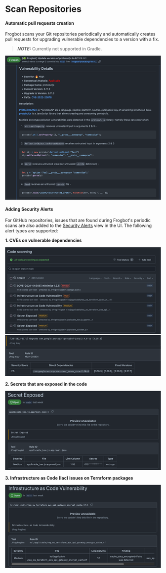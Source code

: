 # Scan Repositories

#### Automatic pull requests creation

Frogbot scans your Git repositories periodically and automatically creates pull requests for upgrading vulnerable dependencies to a version with a fix.
> **_NOTE:_** Currently not supported in Gradle.
  
  ![](../.gitbook/assets/fix-pr.png)

#### Adding Security Alerts

For GitHub repositories, issues that are found during Frogbot's periodic scans are also added to the [Security Alerts](https://docs.github.com/en/code-security/code-scanning/automatically-scanning-your-code-for-vulnerabilities-and-errors/managing-code-scanning-alerts-for-your-repository) view in the UI. The following alert types are supported:

**1. CVEs on vulnerable dependencies**

![](../.gitbook/assets/github-code-scanning.png)\
![](../.gitbook/assets/github-code-scanning-content.png)

**2. Secrets that are exposed in the code**

![](../.gitbook/assets/github-code-scanning-secrets-content.png)

**3. Infrastructure as Code (Iac) issues on Terraform packages**

![](../.gitbook/assets/github-code-scanning-iac-content.png)
